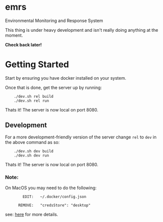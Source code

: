 # emrs

Environmental Monitoring and Response System

This thing is under heavy development and isn't really doing anything at the moment.

__Check back later!__


# Getting Started

Start by ensuring you have docker installed on your system.

Once that is done, get the server up by running:

```
    ./dev.sh rel build
    ./dev.sh rel run
```

Thats it! The server is now local on port 8080.

## Development

For a more development-friendly version of the server change `rel` to `dev`
in the above command as so:

```
    ./dev.sh dev build
    ./dev.sh dev run
```

Thats it! The server is now local on port 8080.

### Note:

On MacOS you may need to do the following:

```
        EDIT:   ~/.docker/config.json

      REMOVE:   "credsStore": "desktop"
```
see: [here](https://serverfault.com/questions/1130018/how-to-fix-error-internal-load-metadata-for-docker-io-error-while-using-dock) for more details.

